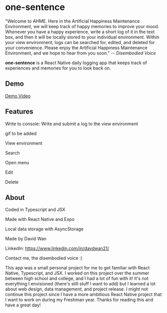 # one-sentence

"Welcome to AHME. Here in the Artificial Happiness Maintenance Environment, we will keep track of happy memories to improve your mood. Whenever you have a happy experience, write a short log of it in the text box, and then it will be locally stored to your individual environment. Within your view environment, logs can be searched for, edited, and deleted for your convenience. Please enjoy the Artificial Happiness Maintenance Environment, and we hope to hear from you soon."   -- _Disembodied Voice_

**one-sentence** is a React Native daily logging app that keeps track of experiences and memories for you to look back on.

## Demo

[Demo Video](https://youtube.com/shorts/bwKp9wprZyI?feature=share)

## Features

Write to console: Write and submit a log to the view environment

gif to be added


View environment

Search

Open menu

Edit

Delete

## About

Coded in Typescript and JSX

Made with React Native and Expo

Local data storage with AsyncStorage


Made by David Wan

LinkedIn: https://www.linkedin.com/in/davdwan21/

Contact me, the disembodied voice :)


This app was a small personal project for me to get familiar with React Native, Typescript, and JSX. I worked on this project over the summer between high school and college, and I had a lot of fun with it! It's not everything I envisioned (there's still stuff I want to add) but I learned a lot about web design, data management, and project release. I might not continue this project since I have a more ambitious React Native project that I want to work on during my Freshman year. Thanks for reading this and have a great day!
